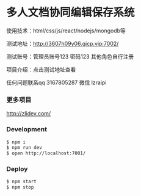 # 多人文档协同编辑保存系统
使用技术：html/css/js/react/nodejs/mongodb等

测试地址：http://3607h09y06.qicp.vip:7002/

测试账号：管理员账号123 密码123 其他角色自行注册

项目介绍：点击测试地址查看

任何问题联系qq 3167805287 微信 lzraipi

### 更多项目
http://zlidev.com/
### Development

```bash
$ npm i
$ npm run dev
$ open http://localhost:7001/
```

### Deploy

```bash
$ npm start
$ npm stop
```